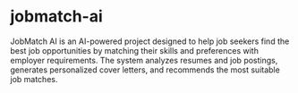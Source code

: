 # jobmatch-ai
JobMatch AI is an AI-powered project designed to help job seekers find the best job opportunities by matching their skills and preferences with employer requirements. The system analyzes resumes and job postings, generates personalized cover letters, and recommends the most suitable job matches.
